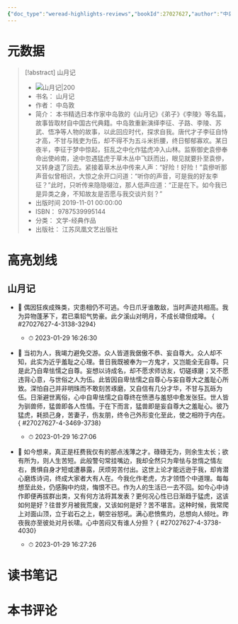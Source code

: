 ```yaml
---
{"doc_type":"weread-highlights-reviews","bookId":27027627,"author":"中岛敦","cover":"https://weread-1258476243.file.myqcloud.com/weread/cover/79/YueWen_27027627/t7_YueWen_27027627.jpg","reviewCount":0,"noteCount":3,"isbn":9787539995144,"category":"文学-经典作品","lastReadDate":"2023-01-29","dg-publish":true,"permalink":"/00inbox/weread/山月记-中岛敦/","dgPassFrontmatter":true}
---
```


# 元数据
> [!abstract] 山月记
> - ![ 山月记|200](https://weread-1258476243.file.myqcloud.com/weread/cover/79/YueWen_27027627/t7_YueWen_27027627.jpg)
> - 书名： 山月记
> - 作者： 中岛敦
> - 简介： 本书精选日本作家中岛敦的《山月记》《弟子》《李陵》等名篇，故事皆取材自中国古代典籍。中岛敦重新演绎李征、子路、李陵、苏武、悟净等人物的故事，以此回应时代，探求自我。唐代才子李征自恃才高，不甘与贱吏为伍，却不得不为五斗米折腰，终日郁郁寡欢。某日夜半，李征于梦中惊起，狂乱之中化作猛虎冲入山林。监察御史袁傪奉命出使岭南，途中忽遇猛虎于草木丛中飞跃而出，眼见就要扑至袁傪，又转身退了回去。紧接着草木丛中传来人声：“好险！好险！”袁傪听那声音似曾相识，大惊之余开口问道：“听你的声音，可是我的好友李征？”此时，只听传来隐隐啜泣，那人低声应道：“正是在下。如今我已是异类之身，不知故友是否愿与我交谈片刻？”
> - 出版时间 2019-11-01 00:00:00
> - ISBN： 9787539995144
> - 分类： 文学-经典作品
> - 出版社： 江苏凤凰文艺出版社

# 高亮划线

## 山月记


- 📌 偶因狂疾成殊类，灾患相仍不可逃。今日爪牙谁敢敌，当时声迹共相高。我为异物蓬茅下，君已乘轺气势豪。此夕溪山对明月，不成长啸但成嗥。
{ #27027627-4-3138-3294}

    - ⏱ 2023-01-29 16:26:30 

- 📌 当初为人，我竭力避免交游。众人皆道我倨傲不恭、妄自尊大。众人却不知，此实为近乎羞耻之心理。昔日我既被奉为一方鬼才，又岂能全无自尊。只是此乃自卑怯懦之自尊。妄想以诗成名，却不愿求师访友，切磋琢磨；又不愿违背心意，与世俗之人为伍。此皆因自卑怯懦之自尊心与妄自尊大之羞耻心所致。深怕自己并非明珠而不敢刻苦琢磨，又自信有几分才华，不甘与瓦砾为伍。日渐避世离俗，心中自卑怯懦之自尊终在愤懑与羞怒中愈发张狂。世人皆为驯兽师，猛兽即各人性情。于在下而言，猛兽即是妄自尊大之羞耻心。彼乃猛虎，耗损己身，苦妻子，伤友朋，终令己外形变化至此，使之相符于内在。
{ #27027627-4-3469-3738}

    - ⏱ 2023-01-29 16:27:06 

- 📌 如今想来，真正是枉费我仅有的那点浅薄之才。碌碌无为，则余生太长；欲有所为，则人生苦短。此般警句常挂嘴边，我却全然只为卑怯与怠惰之情左右，畏惧自身才短或遭暴露，厌烦劳苦付出。这世上论才能远逊于我，却肯潜心磨炼诗词，终成大家者大有人在。今我化作老虎，方才领悟个中道理。每每想至此处，仍感胸中灼烧，悔恨不已。作为人的生活已一去不回。如今心中诗作即便再拔群出类，又有何方法将其发表？更何况心性已日渐趋于猛虎，这该如何是好？往昔岁月被我荒废，又该如何是好？苦不堪言。这种时候，我常爬上对面山顶，立于岩石之上，朝空谷怒吼。满心悲愤焦灼，总想向人倾吐。昨夜我亦至彼处对月长啸。心中苦闷又有谁人分担？
{ #27027627-4-3738-4030}

    - ⏱ 2023-01-29 16:27:26 
# 读书笔记

# 本书评论
